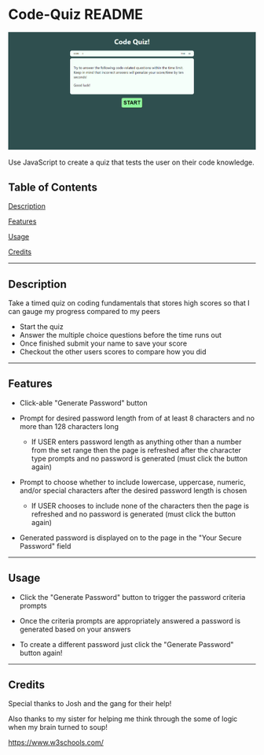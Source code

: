 # Code-Quiz README

![Code Quiz Image](./assets/code-quiz-img.png)

Use JavaScript to create a quiz that tests the user on their code knowledge.

## Table of Contents
[Description](#description)

[Features](#features)

[Usage](#usage)

[Credits](#credits)

---

## Description

Take a timed quiz on coding fundamentals that stores high scores so that I can gauge my progress compared to my peers

* Start the quiz
* Answer the multiple choice questions before the time runs out
* Once finished submit your name to save your score
* Checkout the other users scores to compare how you did

---

## Features

* Click-able "Generate Password" button

* Prompt for desired password length from of at least 8 characters and no more than 128 characters long

    * If USER enters password length as anything other than a number from the set range then the page is refreshed after the character type prompts and no password is generated (must click the button again)

* Prompt to choose whether to include lowercase, uppercase, numeric, and/or special characters after the desired password length is chosen

    * If USER chooses to include none of the characters then the page is refreshed and no password is generated (must click the button again)

* Generated password is displayed on to the page in the "Your Secure Password" field

---

## Usage

* Click the "Generate Password" button to trigger the password criteria prompts

* Once the criteria prompts are appropriately answered a password is generated based on your answers

* To create a different password just click the "Generate Password" button again!

---

## Credits

Special thanks to Josh and the gang for their help!

Also thanks to my sister for helping me think through the some of logic when my brain turned to soup!

https://www.w3schools.com/